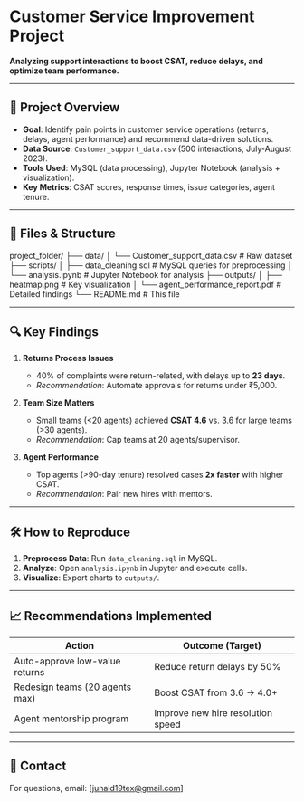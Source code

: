 # Customer Service Improvement Project  
**Analyzing support interactions to boost CSAT, reduce delays, and optimize team performance.**  

---

## 📌 **Project Overview**  
- **Goal**: Identify pain points in customer service operations (returns, delays, agent performance) and recommend data-driven solutions.  
- **Data Source**: `Customer_support_data.csv` (500 interactions, July-August 2023).  
- **Tools Used**: MySQL (data processing), Jupyter Notebook (analysis + visualization).  
- **Key Metrics**: CSAT scores, response times, issue categories, agent tenure.  

---

## 📂 **Files & Structure**  
project_folder/
├── data/
│ └── Customer_support_data.csv # Raw dataset
├── scripts/
│ ├── data_cleaning.sql # MySQL queries for preprocessing
│ └── analysis.ipynb # Jupyter Notebook for analysis
├── outputs/
│ ├── heatmap.png # Key visualization
│ └── agent_performance_report.pdf # Detailed findings
└── README.md # This file


---

## 🔍 **Key Findings**  
1. **Returns Process Issues**  
   - 40% of complaints were return-related, with delays up to **23 days**.  
   - *Recommendation*: Automate approvals for returns under ₹5,000.  

2. **Team Size Matters**  
   - Small teams (<20 agents) achieved **CSAT 4.6** vs. 3.6 for large teams (>30 agents).  
   - *Recommendation*: Cap teams at 20 agents/supervisor.  

3. **Agent Performance**  
   - Top agents (>90-day tenure) resolved cases **2x faster** with higher CSAT.  
   - *Recommendation*: Pair new hires with mentors.  

---

## 🛠 **How to Reproduce**  
1. **Preprocess Data**: Run `data_cleaning.sql` in MySQL.  
2. **Analyze**: Open `analysis.ipynb` in Jupyter and execute cells.  
3. **Visualize**: Export charts to `outputs/`.  

---

## 📈 **Recommendations Implemented**  
| Action                          | Outcome (Target)                  |  
|---------------------------------|-----------------------------------|  
| Auto-approve low-value returns  | Reduce return delays by 50%       |  
| Redesign teams (20 agents max)  | Boost CSAT from 3.6 → 4.0+       |  
| Agent mentorship program        | Improve new hire resolution speed |  

---

## 📧 **Contact**  
For questions, email: [junaid19tex@gmail.com]  